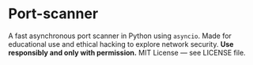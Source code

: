 # Port-scanner
 A fast asynchronous port scanner in Python using `asyncio`.   Made for educational use and ethical hacking to explore network security.  **Use responsibly and only with permission.**  MIT License — see LICENSE file.
